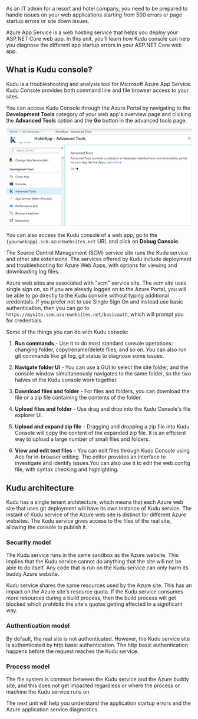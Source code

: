 As an IT admin for a resort and hotel company, you need to be prepared to handle issues on your web applications starting from 500 errors or page startup errors or site down issues.

Azure App Service is a web hosting service that helps you deploy your ASP.NET Core web app. In this unit, you'll learn how Kudu console can help you diagnose the different app startup errors in your ASP.NET Core web app. 

## What is Kudu console?

Kudu is a troubleshooting and analysis tool for Microsoft Azure App Service. Kudu Console provides both command line and file browser access to your sites.

You can access Kudu Console through the Azure Portal by navigating to the **Development Tools** category of your web app's overview page and clicking the **Advanced Tools** option and the **Go** button in the advanced tools page.

![Advanced Tools.](../media/AdvancedTools.png)

You can also access the Kudu console of a web app, go to the `{yourwebapp}.scm.azurewebsites.net` URL and click on **Debug Console**.

The Source Control Management (SCM) service site runs the Kudu service and other site extensions. The services offered by Kudu include deployment and troubleshooting for Azure Web Apps, with options for viewing and downloading log files.

Azure web sites are associated with "scm" service site. The scm site uses single sign on, so if you are already logged on to the Azure Portal, you will be able to go directly to the Kudu console without typing additional credentials. If you prefer not to use Single Sign On and instead use basic authentication, then you can go to `https://mysite.scm.azurewebsites.net/basicauth`, which will prompt you for credentials. 

Some of the things you can do with Kudu console:

1. **Run commands** - Use it to do most standard console operations: changing folder, copy/rename/delete files, and so on. You can also run git commands like git log, git status to diagnose some issues.

1. **Navigate folder UI** - You can use a GUI to select the site folder, and the console window simultaneously navigates to the same folder, so the two halves of the Kudu console work together. 

1. **Download files and folder** - For files and folders, you can download the file or a zip file containing the contents of the folder.

1. **Upload files and folder** - Use drag and drop into the Kudu Console's file explorer UI.

1. **Upload and expand zip file** - Dragging and dropping a zip file into Kudu Console will copy the content of the expanded zip file. It is an efficient way to upload a large number of small files and folders.

1. **View and edit text files** - You can edit files through Kudu Console using Ace for in-browser editing. The editor provides an interface to investigate and identify issues.You can also use it to edit the web.config file, with syntax checking and highlighting.

## Kudu architecture

Kudu has a single tenant architecture, which means that each Azure web site that uses git deployment will have its own instance of Kudu service. The instant of Kudu service of the Azure web site is distinct for different Azure websites. The Kudu service gives access to the files of the real site, allowing the console to publish it. 

### Security model

The Kudu service runs in the same sandbox as the Azure website. This implies that the Kudu service cannot do anything that the site will not be able to do itself. Any code that is run on the Kudu service can only harm its buddy Azure website. 

Kudu service shares the same resources used by the Azure site. This has an impact on the Azure site's resource quota. If the Kudu service consumes more resources during a build process, then the build process will get blocked which prohibits the site's quotas getting affected in a significant way.

### Authentication model

By default, the real site is not authenticated. However, the Kudu service site is authenticated by http basic authentication. The http basic authentication happens before the request reaches the Kudu service. 

### Process model

The file system is common between the Kudu service and the Azure buddy site, and this does not get impacted regardless or where the process or machine the Kudu service runs on.

The next unit will help you understand the application startup errors and the Azure application service diagnostics.